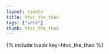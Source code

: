 ```yaml
--- 
layout: sieutv
title: htvc_the_thao
tags: ["vntv"]
thumb: htvc_the_thao
---
```

{% include tvadv key=htvc_the_thao %}
